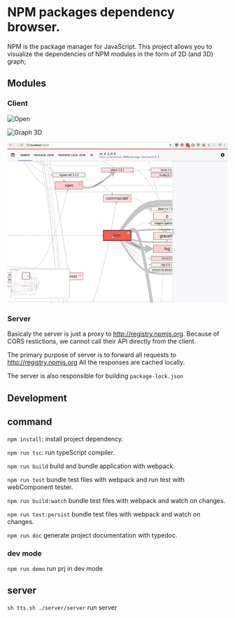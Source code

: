 # NPM packages dependency browser.

NPM is the package manager for JavaScript. 
This project allows you to visualize the dependencies of NPM modules in the form of 2D (and 3D) graph;

## Modules
### Client

![Open](docs/file-open.gif)

![Graph 3D](docs/3d.gif)

![Graph 2D](docs/2d.gif)

### Server

Basicaly the server is just a proxy to http://registry.npmjs.org.
Because of CORS restictions, we cannot call their API directly from the client.

The primary purpose of server is to forward all requests to http://registry.npmjs.org
All the responses are cached locally.

The server is also responsible for building `package-lock.json`


## Development

## command

`npm install`: install project dependency.

`npm run tsc`: run typeScript compiler.

`npm run build` build and bundle application with webpack.

`npm run test` bundle test files with webpack and run test with webComponent tester.

`npm run build:watch` bundle test files with webpack and watch on changes.

`npm run test:persist` bundle test files with webpack and watch on changes.

`npm run doc` generate project documentation with typedoc.


### dev mode

`npm run demo` run prj in dev mode

## server



`sh tts.sh ./server/server` run server 
